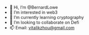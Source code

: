 - 👋 Hi, I’m @BernardLowe
- 👀 I’m interested in web3
- 🌱 I’m currently learning cryptography
- 💞️ I’m looking to collaborate on Defi
- 📫 Email: vitalikzhou@gmail.com

<!---
BernardLowe/BernardLowe is a ✨ special ✨ repository because its `README.md` (this file) appears on your GitHub profile.
You can click the Preview link to take a look at your changes.
--->
